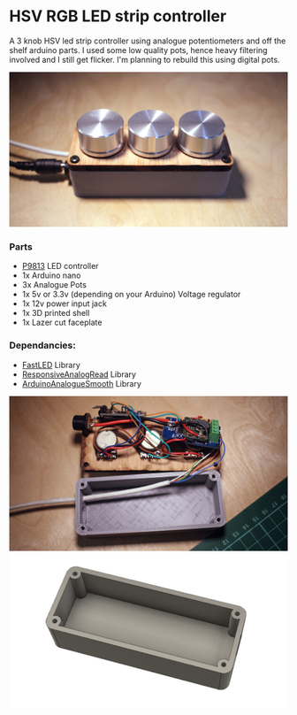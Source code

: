 # HSV RGB LED strip controller

A 3 knob HSV led strip controller using analogue potentiometers and off the shelf arduino parts. I used some low quality pots, hence heavy filtering involved and I still get flicker. I'm planning to rebuild this using digital pots.

<img src='Images/01.jpg'/>

### Parts

* [P9813](https://www.aliexpress.com/item/Full-Color-RGB-LED-Strip-Driver-Module-Shield-for-Arduino-STM32-AVR-V1-0/32767844047.html) LED controller
* 1x Arduino nano
* 3x Analogue Pots
* 1x 5v or 3.3v (depending on your Arduino) Voltage regulator
* 1x 12v power input jack
* 1x 3D printed shell
* 1x Lazer cut faceplate

### Dependancies:
* [FastLED](https://github.com/FastLED/FastLED) Library
* [ResponsiveAnalogRead](https://github.com/dxinteractive/ResponsiveAnalogRead) Library
* [ArduinoAnalogueSmooth](https://github.com/MichaelThessel/arduino-analog-smooth) Library


<img src='Images/02.jpg'/>
<img src='Images/03.jpg'/>
